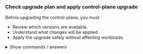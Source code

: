 ### Check upgrade plan and apply control-plane upgrade

Before upgrading the control-plane, you must:

- Review which versions are available.
- Understand what changes will be applied.
- Apply the upgrade safely without affecting workloads.

<details>
<summary>Show commands / answers</summary>
<p>

```bash
# Check available upgrade versions
sudo kubeadm upgrade plan

# Apply upgrade to the control-plane
sudo kubeadm upgrade apply 1.33.5
```

</p>
</details>
